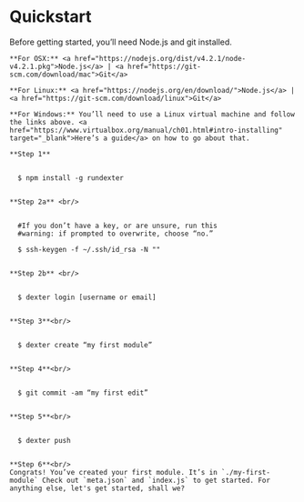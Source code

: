 # Quickstart

Before getting started, you’ll need Node.js and git installed.<br/>

    **For OSX:** <a href="https://nodejs.org/dist/v4.2.1/node-v4.2.1.pkg">Node.js</a> | <a href="https://git-scm.com/download/mac">Git</a> 
    
    **For Linux:** <a href="https://nodejs.org/en/download/">Node.js</a> | <a href="https://git-scm.com/download/linux">Git</a> 
    
    **For Windows:** You’ll need to use a Linux virtual machine and follow the links above. <a href="https://www.virtualbox.org/manual/ch01.html#intro-installing" target="_blank">Here’s a guide</a> on how to go about that.

    **Step 1**    
<block class="highlight shell">
 <code>
  <span class="gp">$ </span>npm install -g rundexter
 </code>
</block>

    **Step 2a** <br/>
<block class="highlight shell">
 <code>
  #If you don’t have a key, or are unsure, run this     
  #warning: if prompted to overwrite, choose “no.”<br/>
  <span class="gp">$ </span>ssh-keygen -f ~/.ssh/id_rsa -N ""
 </code>
</block>
    
    **Step 2b** <br/>
<block class="highlight shell">
 <code>
  <span class="gp">$ </span>dexter login [username or email]
 </code>
</block>

    **Step 3**<br/>
<block class="highlight shell">
 <code>
  <span class="gp">$ </span>dexter create “my first module”
 </code>
</block>

    **Step 4**<br/>
<block class="highlight shell">
 <code>
  <span class="gp">$ </span>git commit -am “my first edit”
 </code>
</block>

    **Step 5**<br/>
<block class="highlight shell">
 <code>
  <span class="gp">$ </span>dexter push
 </code>
</block>

    **Step 6**<br/>
    Congrats! You’ve created your first module. It’s in `./my-first-module` Check out `meta.json` and `index.js` to get started. For anything else, let's get started, shall we?
